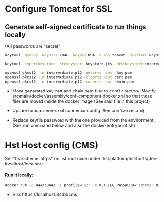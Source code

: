 # Configure Tomcat for SSL

## Generate self-signed certificate to run things locally
(All passwords are "secret")

```bash
keytool -genkey -keysize 2048 -keyalg RSA -alias tomcat -keystore keystore.jks

keytool -importkeystore -srckeystore keystore.jks -destkeystore intermediate.p12 -deststoretype PKCS12

openssl pkcs12 -in intermediate.p12 -nocerts -out  key.pem
openssl pkcs12 -in intermediate.p12 -clcerts -out cert.pem
openssl pkcs12 -in intermediate.p12 -cacerts -out chain.pem
```

* Move generated key,cert and chain pem files to conf/ directory. Modify src/main/docker/assembly/conf-component-docker.xml so that these files are moved inside the docker image
(See said file in this project)

* Update tomcat server.xml connector config (See conf/server.xml)

* Replace keyfile password with the one provided from the environment. (See run command below and also the docker-entrypoint.sh)

# Hst Host config (CMS)

Set "hst:scheme: https" on hst:root node under /hst:platform/hst:hosts/dev-localhost/localhost


#### Run it locally:
```bash
docker run -p 8443:8443 -e profile="h2" -e KEYFILE_PASSWORD="secret" org.example/myproject:0.1.0-SNAPSHOT
```

* Visit https://localhost:8443/cms 
